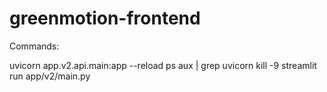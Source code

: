 # greenmotion-frontend


Commands:

uvicorn app.v2.api.main:app --reload
ps aux | grep uvicorn
kill -9 <PID>
streamlit run app/v2/main.py

